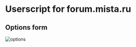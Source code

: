 ﻿# Userscript for forum.mista.ru

## Options form

![options](https://github.com/a-sitnikov/mista.js/raw/master/mista.script.png)